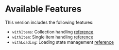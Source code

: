 
# Available Features

This version includes the following features:

* `withItems`: Collection handling [reference](with-items.md)
* `withItem`: Single item handling [reference](with-item.md)
* `withLoading`: Loading state management [reference](with-loading.md)
